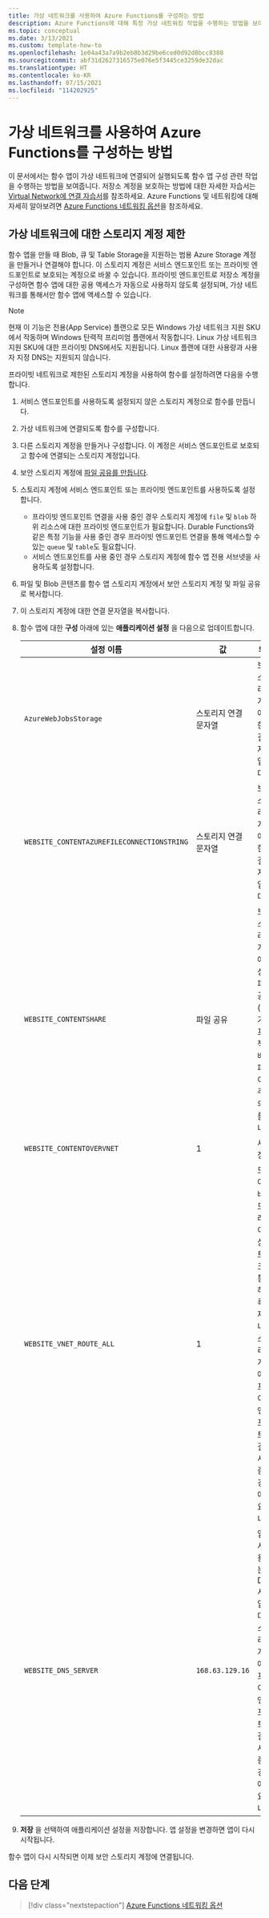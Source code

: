 ```yaml
---
title: 가상 네트워크를 사용하여 Azure Functions를 구성하는 방법
description: Azure Functions에 대해 특정 가상 네트워킹 작업을 수행하는 방법을 보여 주는 문서입니다.
ms.topic: conceptual
ms.date: 3/13/2021
ms.custom: template-how-to
ms.openlocfilehash: 1e04a43a7a9b2eb8b3d29be6ced0d92d8bcc8308
ms.sourcegitcommit: abf31d2627316575e076e5f3445ce3259de32dac
ms.translationtype: HT
ms.contentlocale: ko-KR
ms.lasthandoff: 07/15/2021
ms.locfileid: "114202925"
---
```

# <a name="how-to-configure-azure-functions-with-a-virtual-network"></a>가상 네트워크를 사용하여 Azure Functions를 구성하는 방법

이 문서에서는 함수 앱이 가상 네트워크에 연결되어 실행되도록 함수 앱 구성 관련 작업을 수행하는 방법을 보여줍니다. 저장소 계정을 보호하는 방법에 대한 자세한 자습서는 [Virtual Network에 연결 자습서](functions-create-vnet.md)를 참조하세요. Azure Functions 및 네트워킹에 대해 자세히 알아보려면 [Azure Functions 네트워킹 옵션](functions-networking-options.md)을 참조하세요.

## <a name="restrict-your-storage-account-to-a-virtual-network"></a>가상 네트워크에 대한 스토리지 계정 제한 

함수 앱을 만들 때 Blob, 큐 및 Table Storage을 지원하는 범용 Azure Storage 계정을 만들거나 연결해야 합니다. 이 스토리지 계정은 서비스 엔드포인트 또는 프라이빗 엔드포인트로 보호되는 계정으로 바꿀 수 있습니다. 프라이빗 엔드포인트로 저장소 계정을 구성하면 함수 앱에 대한 공용 액세스가 자동으로 사용하지 않도록 설정되며, 가상 네트워크를 통해서만 함수 앱에 액세스할 수 있습니다. 

> [!NOTE]  
> 현재 이 기능은 전용(App Service) 플랜으로 모든 Windows 가상 네트워크 지원 SKU에서 작동하며 Windows 탄력적 프리미엄 플랜에서 작동합니다. Linux 가상 네트워크 지원 SKU에 대한 프라이빗 DNS에서도 지원됩니다. Linux 플랜에 대한 사용량과 사용자 지정 DNS는 지원되지 않습니다. 

프라이빗 네트워크로 제한된 스토리지 계정을 사용하여 함수를 설정하려면 다음을 수행합니다.

1. 서비스 엔드포인트를 사용하도록 설정되지 않은 스토리지 계정으로 함수를 만듭니다.

1. 가상 네트워크에 연결되도록 함수를 구성합니다.

1. 다른 스토리지 계정을 만들거나 구성합니다.  이 계정은 서비스 엔드포인트로 보호되고 함수에 연결되는 스토리지 계정입니다.

1. 보안 스토리지 계정에 [파일 공유를 만듭니다](../storage/files/storage-how-to-create-file-share.md#create-a-file-share).

1. 스토리지 계정에 서비스 엔드포인트 또는 프라이빗 엔드포인트를 사용하도록 설정합니다.  
    * 프라이빗 엔드포인트 연결을 사용 중인 경우 스토리지 계정에 `file` 및 `blob` 하위 리소스에 대한 프라이빗 엔드포인트가 필요합니다.  Durable Functions와 같은 특정 기능을 사용 중인 경우 프라이빗 엔드포인트 연결을 통해 액세스할 수 있는 `queue` 및 `table`도 필요합니다.
    * 서비스 엔드포인트를 사용 중인 경우 스토리지 계정에 함수 앱 전용 서브넷을 사용하도록 설정합니다.

1. 파일 및 Blob 콘텐츠를 함수 앱 스토리지 계정에서 보안 스토리지 계정 및 파일 공유로 복사합니다.

1. 이 스토리지 계정에 대한 연결 문자열을 복사합니다.

1. 함수 앱에 대한 **구성** 아래에 있는 **애플리케이션 설정** 을 다음으로 업데이트합니다.

    | 설정 이름 | 값 | 의견 |
    |----|----|----|
    | `AzureWebJobsStorage`| 스토리지 연결 문자열 | 보안 스토리지 계정에 대한 연결 문자열입니다. |
    | `WEBSITE_CONTENTAZUREFILECONNECTIONSTRING` |  스토리지 연결 문자열 | 보안 스토리지 계정에 대한 연결 문자열입니다. |
    | `WEBSITE_CONTENTSHARE` | 파일 공유 | 보안 스토리지 계정에 생성된 파일 공유(여기에 프로젝트 배포 파일이 상주)의 이름입니다. |
    | `WEBSITE_CONTENTOVERVNET` | 1 | 새 설정 |
    | `WEBSITE_VNET_ROUTE_ALL` | 1 | 모든 아웃바운드 트래픽이 가상 네트워크를 통과하도록 강제합니다. 스토리지 계정에서 프라이빗 엔드포인트 연결을 사용 중인 경우에 필요합니다. |
    | `WEBSITE_DNS_SERVER` | `168.63.129.16` | 앱에서 사용하는 DNS 서버입니다. 스토리지 계정에서 프라이빗 엔드포인트 연결을 사용 중인 경우에 필요합니다. |

1. **저장** 을 선택하여 애플리케이션 설정을 저장합니다. 앱 설정을 변경하면 앱이 다시 시작됩니다.  

함수 앱이 다시 시작되면 이제 보안 스토리지 계정에 연결됩니다.

## <a name="next-steps"></a>다음 단계

> [!div class="nextstepaction"]
> [Azure Functions 네트워킹 옵션](functions-networking-options.md)

